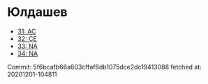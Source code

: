# Юлдашев
- [31: AC](31.md)
- [32: CE](32.md)
- [33: NA](33.md)
- [34: NA](34.md)

Commit: 5f6bcafb66a603cffaf8db1075dce2dc19413088
 fetched at: 20201201-104811
